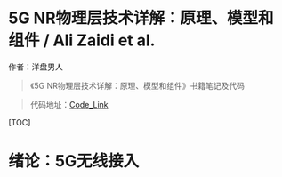 ﻿# 5G NR物理层技术详解：原理、模型和组件 / Ali Zaidi et al.

作者：洋盘男人

> 《5G NR物理层技术详解：原理、模型和组件》书籍笔记及代码

> 代码地址：[Code_Link](https://www.qamcom.com/look-into-qamcoms-research-on-5g/)

[TOC]

# 绪论：5G无线接入

